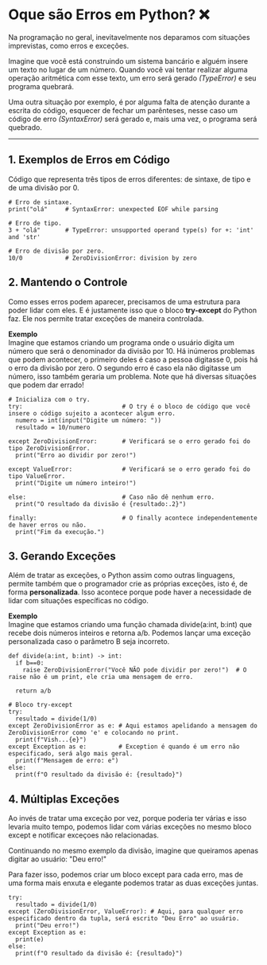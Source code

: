 # **Oque são Erros em Python?** ❌

Na programação no geral, inevitavelmente nos deparamos com situações imprevistas, como erros e exceções.

Imagine que você está construindo um sistema bancário e alguém insere um texto no lugar de um número. Quando você vai tentar realizar alguma operação aritmética com esse texto, um erro será gerado *(TypeError)* e seu programa quebrará.

Uma outra situação por exemplo, é por alguma falta de atenção durante a escrita do código, esquecer de fechar um parênteses, nesse caso um código de erro *(SyntaxError)* será gerado e, mais uma vez, o programa será quebrado.

***

## **1. Exemplos de Erros em Código**
Código que representa três tipos de erros diferentes: de sintaxe, de tipo e de uma divisão por 0.

```
# Erro de sintaxe.
print("olá"     # SyntaxError: unexpected EOF while parsing

# Erro de tipo.
3 + "olá"       # TypeError: unsupported operand type(s) for +: 'int' and 'str'

# Erro de divisão por zero.
10/0            # ZeroDivisionError: division by zero

```

## **2. Mantendo o Controle**
Como esses erros podem aparecer, precisamos de uma estrutura para poder lidar com eles. E é justamente isso que o bloco **try-except** do Python faz. Ele nos permite tratar exceções de maneira controlada.

**Exemplo** <br>
Imagine que estamos criando um programa onde o usuário digita um número que será o denominador da divisão por 10. Há inúmeros problemas que podem acontecer, o primeiro deles é caso a pessoa digitasse 0, pois há o erro da divisão por zero. O segundo erro é caso ela não
digitasse um número, isso também geraria um problema. Note que há diversas situações que podem dar errado!

```
# Inicializa com o try.
try:                            # O try é o bloco de código que você insere o código sujeito a acontecer algum erro. 
  numero = int(input("Digite um número: "))
  resultado = 10/numero

except ZeroDivisionError:       # Verificará se o erro gerado foi do tipo ZeroDivisionError.
  print("Erro ao dividir por zero!")

except ValueError:              # Verificará se o erro gerado foi do tipo ValueError.
  print("Digite um número inteiro!")

else:                           # Caso não dê nenhum erro.
  print("O resultado da divisão é {resultado:.2}")

finally:                        # O finally acontece independentemente de haver erros ou não.
  print("Fim da execução.")
```

## **3. Gerando Exceções**
Além de tratar as exceções, o Python assim como outras linguagens, permite também que o programador crie as próprias exceções, isto é, de forma **personalizada**. Isso acontece porque pode haver a necessidade de lidar com situações específicas no código.

**Exemplo** <br>
Imagine que estamos criando uma função chamada divide(a:int, b:int) que recebe dois números inteiros e retorna a/b. Podemos lançar uma exceção personalizada caso o parâmetro B seja incorreto.

```
def divide(a:int, b:int) -> int:
  if b==0:
    raise ZeroDivisionError("Você NÃO pode dividir por zero!")  # O raise não é um print, ele cria uma mensagem de erro.

  return a/b

# Bloco try-except
try:
  resultado = divide(1/0)
except ZeroDivisionError as e: # Aqui estamos apelidando a mensagem do ZeroDivisionError como 'e' e colocando no print.
  print(f"Vish...{e}")
except Exception as e:         # Exception é quando é um erro não especificado, será algo mais geral.
  print(f"Mensagem de erro: e")
else:
  print(f"O resultado da divisão é: {resultado}")

```
## **4. Múltiplas Exceções**
Ao invés de tratar uma exceção por vez, porque poderia ter várias e isso levaria muito tempo, podemos lidar com várias exceções no mesmo bloco except e notificar exceçoes não relacionadas.

Continuando no mesmo exemplo da divisão, imagine que queiramos apenas digitar ao usuário: "Deu erro!"

Para fazer isso, podemos criar um bloco except para cada erro, mas de uma forma mais enxuta e elegante podemos tratar as duas exceções juntas.

```
try:
  resultado = divide(1/0)
except (ZeroDivisionError, ValueError): # Aqui, para qualquer erro especificado dentro da tupla, será escrito "Deu Erro" ao usuário.
  print("Deu erro!")
except Exception as e:
  print(e)
else:
  print(f"O resultado da divisão é: {resultado}")

```

